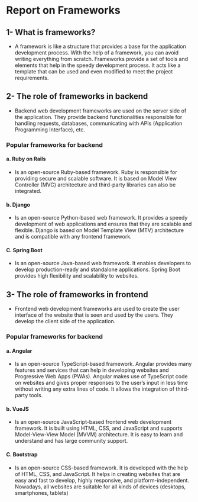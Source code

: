 # Report on Frameworks

## 1- What is frameworks?
- A framework is like a structure that provides a base for the application development process. With the help of a framework, you can avoid writing everything from scratch. Frameworks provide a set of tools and elements that help in the speedy development process. It acts like a template that can be used and even modified to meet the project requirements.

## 2- The role of frameworks in backend
- Backend web development frameworks are used on the server side of the application. They provide backend functionalities responsible for handling requests, databases, communicating with APIs (Application Programming Interface), etc.

### Popular frameworks for backend
  
#### a. Ruby on Rails
- Is an open-source Ruby-based framework. Ruby is responsible for providing secure and scalable software. It is based on Model View Controller (MVC) architecture and third-party libraries can also be integrated.

#### b. Django
- Is an open-source Python-based web framework. It provides a speedy development of web applications and ensures that they are scalable and flexible. Django is based on Model Template View (MTV) architecture and is compatible with any frontend framework.

#### C. Spring Boot
-  Is an open-source Java-based web framework. It enables developers to develop production-ready and standalone applications. Spring Boot provides high flexibility and scalability to websites. 

## 3- The role of frameworks in frontend
- Frontend web development frameworks are used to create the user interface of the website that is seen and used by the users. They develop the client side of the application.

### Popular frameworks for backend
  
#### a. Angular
- Is an open-source TypeScript-based framework. Angular provides many features and services that can help in developing websites and Progressive Web Apps (PWAs). Angular makes use of TypeScript code on websites and gives proper responses to the user’s input in less time without writing any extra lines of code. It allows the integration of third-party tools.

#### b. VueJS
- Is an open-source JavaScript-based frontend web development framework. It is built using HTML, CSS, and JavaScript and supports Model-View-View Model (MVVM) architecture. It is easy to learn and understand and has large community support.

#### C. Bootstrap
-  Is an open-source CSS-based framework. It is developed with the help of HTML, CSS, and JavaScript. It helps in creating websites that are easy and fast to develop, highly responsive, and platform-independent. Nowadays, all websites are suitable for all kinds of devices (desktops, smartphones, tablets)
